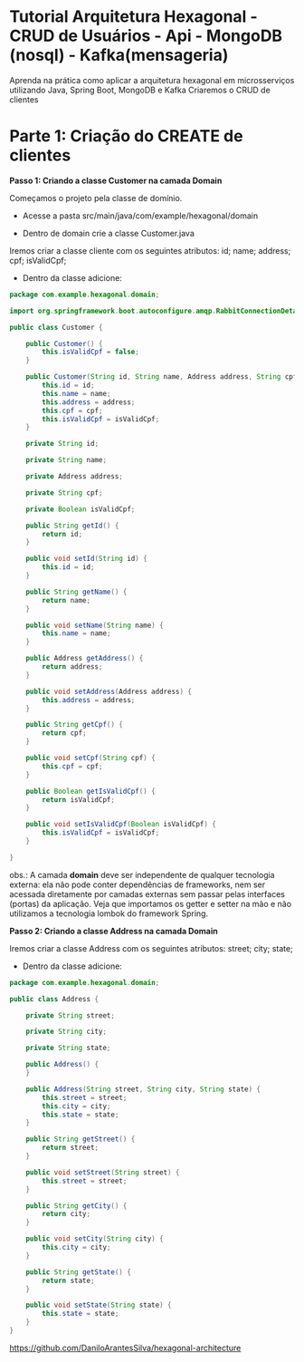 # Tutorial Arquitetura Hexagonal - CRUD de Usuários - Api - MongoDB (nosql) - Kafka(mensageria)

Aprenda na prática como aplicar a arquitetura hexagonal em microsserviços utilizando Java, Spring Boot, MongoDB e Kafka
Criaremos o CRUD de clientes

# Parte 1: Criação do CREATE de clientes

**Passo 1: Criando a classe Customer na camada Domain**

Começamos o projeto pela classe de domínio.

-   Acesse a pasta src/main/java/com/example/hexagonal/domain

-   Dentro de domain crie a classe Customer.java

Iremos criar a classe cliente com os seguintes atributos:
id;
name;
address;
cpf;
isValidCpf;

-   Dentro da classe adicione:

```java
package com.example.hexagonal.domain;

import org.springframework.boot.autoconfigure.amqp.RabbitConnectionDetails.Address;

public class Customer {

    public Customer() {
        this.isValidCpf = false;
    }

    public Customer(String id, String name, Address address, String cpf, Boolean isValidCpf) {
        this.id = id;
        this.name = name;
        this.address = address;
        this.cpf = cpf;
        this.isValidCpf = isValidCpf;
    }

    private String id;

    private String name;

    private Address address;

    private String cpf;

    private Boolean isValidCpf;

    public String getId() {
        return id;
    }

    public void setId(String id) {
        this.id = id;
    }

    public String getName() {
        return name;
    }

    public void setName(String name) {
        this.name = name;
    }

    public Address getAddress() {
        return address;
    }

    public void setAddress(Address address) {
        this.address = address;
    }

    public String getCpf() {
        return cpf;
    }

    public void setCpf(String cpf) {
        this.cpf = cpf;
    }

    public Boolean getIsValidCpf() {
        return isValidCpf;
    }

    public void setIsValidCpf(Boolean isValidCpf) {
        this.isValidCpf = isValidCpf;
    }

}
```

obs.: A camada **domain** deve ser independente de qualquer tecnologia externa: ela não pode conter dependências de frameworks, nem ser acessada diretamente por camadas externas sem passar pelas interfaces (portas) da aplicação. Veja que importamos os getter e setter na mão e não utilizamos a tecnologia lombok do framework Spring.

**Passo 2: Criando a classe Address na camada Domain**

Iremos criar a classe Address com os seguintes atributos:
street;
city;
state;

-   Dentro da classe adicione:

```java
package com.example.hexagonal.domain;

public class Address {

    private String street;

    private String city;

    private String state;

    public Address() {
    }

    public Address(String street, String city, String state) {
        this.street = street;
        this.city = city;
        this.state = state;
    }

    public String getStreet() {
        return street;
    }

    public void setStreet(String street) {
        this.street = street;
    }

    public String getCity() {
        return city;
    }

    public void setCity(String city) {
        this.city = city;
    }

    public String getState() {
        return state;
    }

    public void setState(String state) {
        this.state = state;
    }
}
```

https://github.com/DaniloArantesSilva/hexagonal-architecture
